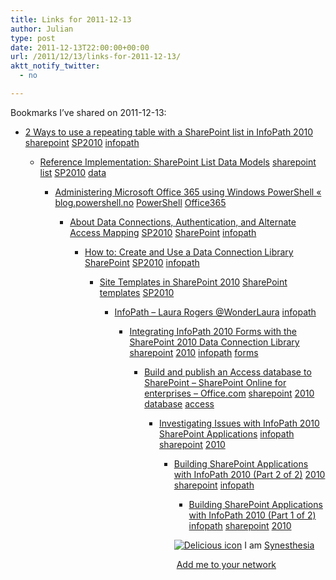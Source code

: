 ```yaml
---
title: Links for 2011-12-13
author: Julian
type: post
date: 2011-12-13T22:00:00+00:00
url: /2011/12/13/links-for-2011-12-13/
aktt_notify_twitter:
  - no

---
```

Bookmarks I&#8217;ve shared on 2011-12-13:

  * [2 Ways to use a repeating table with a SharePoint list in InfoPath 2010][1] 
    [sharepoint][2] [SP2010][3] [infopath][4] </li> 
    
      * [Reference Implementation: SharePoint List Data Models][5] 
        [sharepoint][2] [list][6] [SP2010][3] [data][7] </li> 
        
          * [Administering Microsoft Office 365 using Windows PowerShell &laquo; blog.powershell.no][8] 
            [PowerShell][9] [Office365][10] </li> 
            
              * [About Data Connections, Authentication, and Alternate Access Mapping][11] 
                [SP2010][3] [SharePoint][12] [infopath][4] </li> 
                
                  * [How to: Create and Use a Data Connection Library][13] 
                    [SharePoint][12] [SP2010][3] [infopath][4] </li> 
                    
                      * [Site Templates in SharePoint 2010][14] 
                        [SharePoint][12] [templates][15] [SP2010][3] </li> 
                        
                          * [InfoPath &#8211; Laura Rogers @WonderLaura][16] 
                            [infopath][4] </li> 
                            
                              * [Integrating InfoPath 2010 Forms with the SharePoint 2010 Data Connection Library][17] 
                                [sharepoint][2] [2010][18] [infopath][4] [forms][19] </li> 
                                
                                  * [Build and publish an Access database to SharePoint &#8211; SharePoint Online for enterprises &#8211; Office.com][20] 
                                    [sharepoint][2] [2010][18] [database][21] [access][22] </li> 
                                    
                                      * [Investigating Issues with InfoPath 2010 SharePoint Applications][23] 
                                        [infopath][4] [sharepoint][2] [2010][18] </li> 
                                        
                                          * [Building SharePoint Applications with InfoPath 2010 (Part 2 of 2)][24] 
                                            [2010][18] [sharepoint][2] [infopath][4] </li> 
                                            
                                              * [Building SharePoint Applications with InfoPath 2010 (Part 1 of 2)][25] 
                                                [infopath][4] [sharepoint][2] [2010][18] </li> </ul> 
                                                
                                                <p class="deliciouslink">
                                                  <a href="https://del.icio.us/synesthesia" title="See all my bookmarks on del.icio.us"><img src="https://www.synesthesia.co.uk/images/deliciousicon.jpg" alt="Delicious icon" /></a>&nbsp;I am <a href="https://del.icio.us/synesthesia" title="See all my bookmarks on del.icio.us">Synesthesia</a>
                                                </p>
                                                
                                                <p class="deliciouslink">
                                                  <a href="https://del.icio.us/network?add=synesthesia" title="Add me to your del.icio.us network"><img src="https://www.synesthesia.co.uk/images/add.gif" alt="" /></a>&nbsp;<a href="https://del.icio.us/network?add=synesthesia" title="Add me to your del.icio.us network">Add me to your network</a>
                                                </p>

 [1]: https://www.bizsupportonline.net/blog/2011/01/2-ways-use-repeating-table-sharepoint-list-infopath-2010
 [2]: https://www.delicious.com/synesthesia/sharepoint
 [3]: https://www.delicious.com/synesthesia/SP2010
 [4]: https://www.delicious.com/synesthesia/infopath
 [5]: https://msdn.microsoft.com/en-us/library/ff798373.aspx
 [6]: https://www.delicious.com/synesthesia/list
 [7]: https://www.delicious.com/synesthesia/data
 [8]: https://blog.powershell.no/2011/05/09/administering-microsoft-office-365-using-windows-powershell
 [9]: https://www.delicious.com/synesthesia/PowerShell
 [10]: https://www.delicious.com/synesthesia/Office365
 [11]: https://msdn.microsoft.com/en-us/library/ms771995.aspx
 [12]: https://www.delicious.com/synesthesia/SharePoint
 [13]: https://msdn.microsoft.com/en-us/library/ms772101.aspx
 [14]: https://www.nothingbutsharepoint.com/sites/devwiki/SP2010Dev/Pages/Site%20Templates%20in%20SharePoint%202010.aspx
 [15]: https://www.delicious.com/synesthesia/templates
 [16]: https://www.sharepoint911.com/blogs/laura/Lists/Categories/Category.aspx?Name=InfoPath
 [17]: https://msdn.microsoft.com/en-us/library/gg435970.aspx
 [18]: https://www.delicious.com/synesthesia/2010
 [19]: https://www.delicious.com/synesthesia/forms
 [20]: https://office.microsoft.com/en-us/sharepoint-online-enterprise-help/build-and-publish-an-access-database-to-sharepoint-HA102435342.aspx
 [21]: https://www.delicious.com/synesthesia/database
 [22]: https://www.delicious.com/synesthesia/access
 [23]: https://msdn.microsoft.com/en-us/library/gg271285.aspx
 [24]: https://msdn.microsoft.com/en-us/library/ff961895.aspx
 [25]: https://msdn.microsoft.com/en-us/library/ff961896.aspx